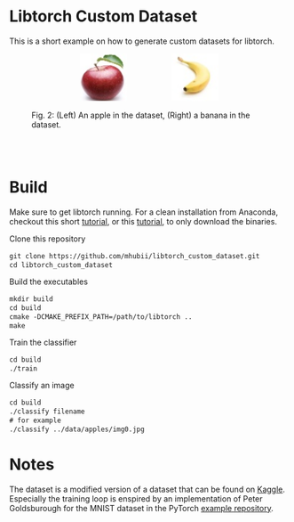 # Libtorch Custom Dataset
This is a short example on how to generate custom datasets for libtorch. 
<br>
<figure>
  <p align="center"><img src="data/apples/img0.jpg" width="20%" height="20%" hspace="40"><img src="data/bananas/img0.jpg"      width="20%" height="20%" hspace="40"></p>
  <figcaption>Fig. 2: (Left) An apple in the dataset, (Right) a banana in the dataset.</figcaption>
</figure>
<br><br>

# Build
Make sure to get libtorch running. For a clean installation from Anaconda, checkout this short [tutorial](https://gist.github.com/mhubii/1c1049fb5043b8be262259efac4b89d5), or this [tutorial](https://pytorch.org/cppdocs/installing.html), to only download the binaries.

Clone this repository
```shell
git clone https://github.com/mhubii/libtorch_custom_dataset.git
cd libtorch_custom_dataset
```

Build the executables
```shell
mkdir build
cd build
cmake -DCMAKE_PREFIX_PATH=/path/to/libtorch ..
make
```
Train the classifier
```shell
cd build
./train
```
Classify an image
```shell
cd build
./classify filename
# for example
./classify ../data/apples/img0.jpg
```

# Notes
The dataset is a modified version of a dataset that can be found on [Kaggle](https://www.kaggle.com/sriramr/apples-bananas-oranges).
Especially the training loop is enspired by an implementation of Peter Goldsburough for the MNIST dataset in the PyTorch [example repository](https://github.com/pytorch/examples/tree/master/cpp/mnist).

